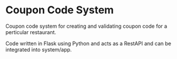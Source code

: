 # Coupon Code System
Coupon code system for creating and validating coupon code for a perticular restaurant.

Code written in Flask using Python and acts as a RestAPI and can be integrated into system/app.
